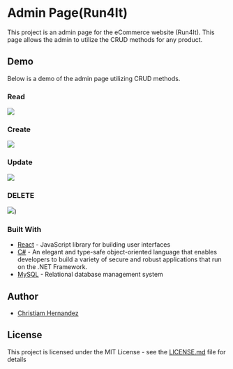 # Admin Page(Run4It)
This project is an admin page for the eCommerce website (Run4It). This page allows the admin to utilize the CRUD methods for any product.

## Demo
Below is a demo of the admin page utilizing CRUD methods.

### Read
![](diagram/demo/read.gif)

### Create
![](diagram/demo/create.gif)

### Update
![](diagram/demo/update.gif)

### DELETE
![](diagram/demo/delete.gif))

### Built With

* [React](https://reactjs.org/docs/getting-started.html) - JavaScript library for building user interfaces
* [C#](https://docs.microsoft.com/en-us/dotnet/csharp/) - An elegant and type-safe object-oriented language that enables developers to build a variety of secure and robust applications that run on the .NET Framework.
* [MySQL](https://dev.mysql.com/doc/) - Relational database management system



## Author
* [Christiam Hernandez](https://github.com/christiamenrique)

## License

This project is licensed under the MIT License - see the [LICENSE.md](LICENSE.md) file for details